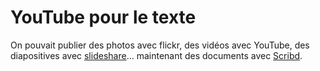 # YouTube pour le texte

On pouvait publier des photos avec flickr, des vidéos avec YouTube, des diapositives avec [slideshare](http://www.slideshare.net/)… maintenant des documents avec [Scribd](http://www.scribd.com/).